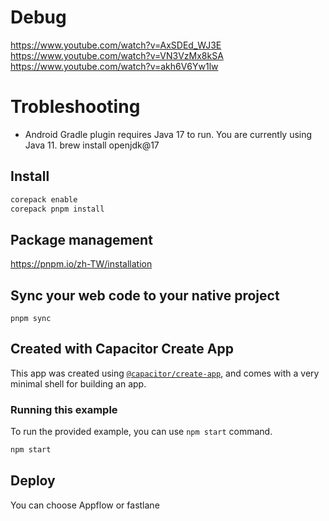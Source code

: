 # Debug
https://www.youtube.com/watch?v=AxSDEd_WJ3E
https://www.youtube.com/watch?v=VN3VzMx8kSA
https://www.youtube.com/watch?v=akh6V6Yw1lw

# Trobleshooting

- Android Gradle plugin requires Java 17 to run. You are currently using Java 11.
    brew install openjdk@17



## Install
```bash
corepack enable
corepack pnpm install
```
## Package management

https://pnpm.io/zh-TW/installation

## Sync your web code to your native project

```
pnpm sync
```

## Created with Capacitor Create App

This app was created using [`@capacitor/create-app`](https://github.com/ionic-team/create-capacitor-app),
and comes with a very minimal shell for building an app.

### Running this example

To run the provided example, you can use `npm start` command.

```bash
npm start
```

<!-- TODO: How to debug the capacitor android APP? -->

## Deploy 

You can choose Appflow or fastlane